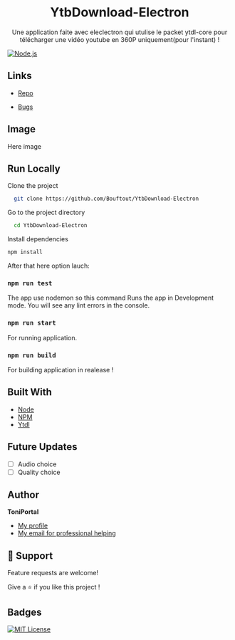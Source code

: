 <h1 align="center">YtbDownload-Electron</h1>

<p align="center">Une application faite avec eleclectron qui utulise le packet ytdl-core pour télécharger une vidéo youtube en 360P uniquement(pour l'instant) !<br></p>


[![Node.js](https://img.shields.io/badge/Node.js-43853D?style=for-the-badge&logo=node.js&logoColor=white)](https://www.npmjs.com/package/ytdl)

## Links

- [Repo](https://github.com/Bouftout/compagnioncube)

- [Bugs](https://github.com/Bouftout/compagnioncube/issues)

## Image

Here image

## Run Locally  

Clone the project  

~~~bash  
  git clone https://github.com/Bouftout/YtbDownload-Electron
~~~

Go to the project directory  

~~~bash  
  cd YtbDownload-Electron
~~~

Install dependencies  

~~~bash  
npm install
~~~

After that here option lauch:

### `npm run test`

The app use nodemon so this command Runs the app in Development mode.
You will see any lint errors in the console.

### `npm run start`

For running application.

### `npm run build`

For building application in realease !

## Built With

- [Node](https://nodejs.org/fr/)
- [NPM](https://npmjs.org/)
- [Ytdl](https://www.npmjs.com/package/ytdl)

## Future Updates

- [ ] Audio choice
- [ ] Quality choice

## Author

**ToniPortal**

- [My profile](https://github.com/Bouftout)
- [My email for professional helping](mailto:pastre.toni?subject=Help%for%ytdlelectron)

## 🤝 Support

Feature requests are welcome!

Give a ⭐️ if you like this project ! 

## Badges  
[![MIT License](https://img.shields.io/badge/License-MIT-green.svg)](https://github.com/Bouftout/YtbDownload-Electron/blob/master/package.json)  
